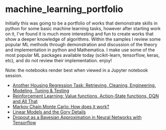 # machine_learning_portfolio
Initially this was going to be a portfolio of works that demonstrate skills in python for some basic machine learning tasks, however after starting work on it, I've found it is much more interesting and fun to create works that show a deeper knowledge of algorithms. Within the samples I review some popular ML methods through demonstration and discussion of the theory and  implementation in python and Mathematica.  I make use some of the most popular ML packages available today (scikit-learn, tensorflow, keras, etc), and do not review their implementation. enjoy!  

Note: the notebooks render best when viewed in a Jupyter notebook session.

* [Another Housing Regression Task: Retrieving, Cleaning, Engineering, Modeling, Tuning & Testing](https://github.com/BVPhD/case_study_portfolio/blob/master/regression_housing_pricing_end2end.ipynb) 
* [Reinforcement Learning: Value functions, Action-State functions, DQN and All That](https://github.com/BVPhD/case_study_portfolio/blob/master/Reinforcement_learning.ipynb)  
* [Markov Chain Monte Carlo: How does it work?](https://github.com/BVPhD/case_study_portfolio/blob/master/pymc_Markov_Chain_Monte_Carlo_walkthrough.ipynb)
* [Linear Models and the Gory Details](https://github.com/BVPhD/case_study_portfolio/blob/master/Linear_models_and_the_gory_details.pdf)
* [Dropout as a Bayesian Approximation in Neural Networks with Tensorflow](https://github.com/BVPhD/case_study_portfolio/blob/master/Neural_Networks_and_GP_Approximate_Bayes.ipynb)
